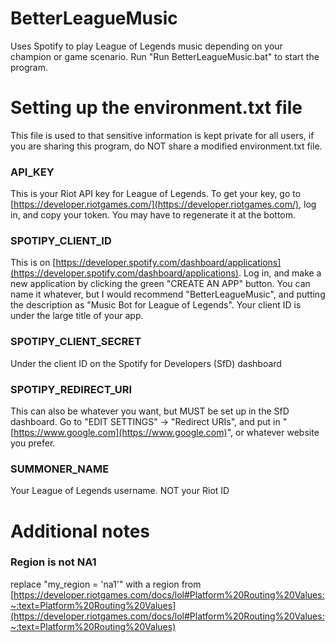 # BetterLeagueMusic
Uses Spotify to play League of Legends music depending on your champion or game scenario.
Run "Run BetterLeagueMusic.bat" to start the program.

# Setting up the environment.txt file
This file is used to that sensitive information is kept private for all users, if you are sharing this program, do NOT share a modified environment.txt file.
### API_KEY
This is your Riot API key for League of Legends. To get your key, go to [https://developer.riotgames.com/](https://developer.riotgames.com/), log in, and copy your token. You may have to regenerate it at the bottom.
### SPOTIPY_CLIENT_ID
This is on [https://developer.spotify.com/dashboard/applications](https://developer.spotify.com/dashboard/applications). Log in, and make a new application by clicking the green "CREATE AN APP" button. You can name it whatever, but I would recommend "BetterLeagueMusic", and putting the description as "Music Bot for League of Legends".
Your client ID is under the large title of your app.
### SPOTIPY_CLIENT_SECRET
Under the client ID on the Spotify for Developers (SfD) dashboard
### SPOTIPY_REDIRECT_URI
This can also be whatever you want, but MUST be set up in the SfD dashboard. Go to "EDIT SETTINGS" -> "Redirect URIs", and put in "[https://www.google.com](https://www.google.com)", or whatever website you prefer.
### SUMMONER_NAME
Your League of Legends username. NOT your Riot ID

# Additional notes
### Region is not NA1
replace "my_region = 'na1'" with a region from [https://developer.riotgames.com/docs/lol#Platform%20Routing%20Values:~:text=Platform%20Routing%20Values](https://developer.riotgames.com/docs/lol#Platform%20Routing%20Values:~:text=Platform%20Routing%20Values)
